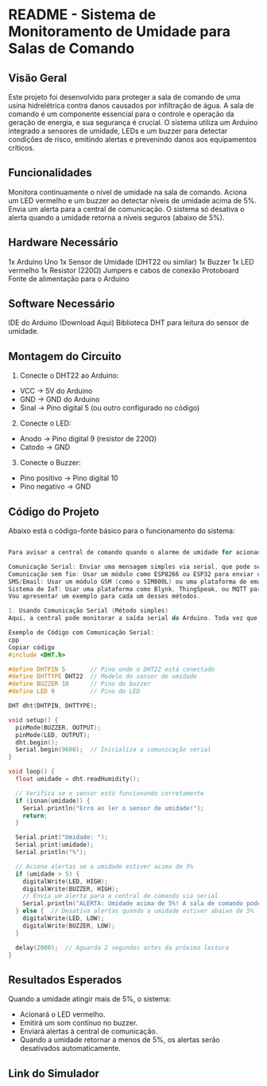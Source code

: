 # README - Sistema de Monitoramento de Umidade para Salas de Comando
## Visão Geral
Este projeto foi desenvolvido para proteger a sala de comando de uma usina hidrelétrica contra danos causados por infiltração de água. A sala de comando é um componente essencial para o controle e operação da geração de energia, e sua segurança é crucial. O sistema utiliza um Arduino integrado a sensores de umidade, LEDs e um buzzer para detectar condições de risco, emitindo alertas e prevenindo danos aos equipamentos críticos.
## Funcionalidades
Monitora continuamente o nível de umidade na sala de comando.
Aciona um LED vermelho e um buzzer ao detectar níveis de umidade acima de 5%.
Envia um alerta para a central de comunicação.
O sistema só desativa o alerta quando a umidade retorna a níveis seguros (abaixo de 5%).
## Hardware Necessário
1x Arduino Uno 
1x Sensor de Umidade (DHT22 ou similar)
1x Buzzer
1x LED vermelho
1x Resistor (220Ω)
Jumpers e cabos de conexão
Protoboard
Fonte de alimentação para o Arduino
## Software Necessário
IDE do Arduino (Download Aqui)
Biblioteca DHT para leitura do sensor de umidade.

## Montagem do Circuito
1. Conecte o DHT22 ao Arduino:
 - VCC -> 5V do Arduino
 - GND -> GND do Arduino
 - Sinal -> Pino digital 5 (ou outro configurado no código)

2. Conecte o LED:
  - Anodo -> Pino digital 9 (resistor de 220Ω)
  - Catodo -> GND

3. Conecte o Buzzer:
  - Pino positivo -> Pino digital 10
  - Pino negativo -> GND

## Código do Projeto
Abaixo está o código-fonte básico para o funcionamento do sistema:

```cpp

Para avisar a central de comando quando o alarme de umidade for acionado, você pode implementar a comunicação com a central usando um dos seguintes métodos, dependendo da infraestrutura disponível na usina e das suas necessidades:

Comunicação Serial: Enviar uma mensagem simples via serial, que pode ser monitorada por um sistema na central.
Comunicação sem fio: Usar um módulo como ESP8266 ou ESP32 para enviar uma notificação por HTTP (como uma mensagem em um servidor ou API).
SMS/Email: Usar um módulo GSM (como o SIM800L) ou uma plataforma de email/SMS para enviar notificações.
Sistema de IoT: Usar uma plataforma como Blynk, ThingSpeak, ou MQTT para enviar notificações em tempo real para a central.
Vou apresentar um exemplo para cada um desses métodos.

1. Usando Comunicação Serial (Método simples)
Aqui, a central pode monitorar a saída serial do Arduino. Toda vez que a umidade ultrapassar 5%, o Arduino envia uma mensagem para a central.

Exemplo de Código com Comunicação Serial:
cpp
Copiar código
#include <DHT.h>

#define DHTPIN 5       // Pino onde o DHT22 está conectado
#define DHTTYPE DHT22  // Modelo do sensor de umidade
#define BUZZER 10      // Pino do buzzer
#define LED 9          // Pino do LED

DHT dht(DHTPIN, DHTTYPE);

void setup() {
  pinMode(BUZZER, OUTPUT);
  pinMode(LED, OUTPUT);
  dht.begin();
  Serial.begin(9600);  // Inicializa a comunicação serial
}

void loop() {
  float umidade = dht.readHumidity();

  // Verifica se o sensor está funcionando corretamente
  if (isnan(umidade)) {
    Serial.println("Erro ao ler o sensor de umidade!");
    return;
  }

  Serial.print("Umidade: ");
  Serial.print(umidade);
  Serial.println("%");

  // Aciona alertas se a umidade estiver acima de 5%
  if (umidade > 5) {
    digitalWrite(LED, HIGH);
    digitalWrite(BUZZER, HIGH);
    // Envia um alerta para a central de comando via serial
    Serial.println("ALERTA: Umidade acima de 5%! A sala de comando pode estar em risco.");
  } else {  // Desativa alertas quando a umidade estiver abaixo de 5%
    digitalWrite(LED, LOW);
    digitalWrite(BUZZER, LOW);
  }

  delay(2000);  // Aguarda 2 segundos antes da próxima leitura
}
```
## Resultados Esperados
Quando a umidade atingir mais de 5%, o sistema:
- Acionará o LED vermelho.
- Emitirá um som contínuo no buzzer.
- Enviará alertas à central de comunicação.
- Quando a umidade retornar a menos de 5%, os alertas serão desativados automaticamente.

## Link do Simulador


